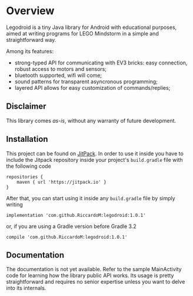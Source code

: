 # Overview
Legodroid is a tiny Java library for Android with educational purposes,
aimed at writing programs for LEGO Mindstorm in a simple and
straightforward way.

Among its features:
 * strong-typed API for communicating with EV3 bricks: easy connection,
 robust access to motors and sensors;
 * bluetooth supported, wifi will come;
 * sound patterns for transparent asyncronous programming;
 * layered API allows for easy customization of commands/replies;

## Disclaimer
This library comes *as-is*, without any warranty of future development.
        
## Installation
This project can be found on [JitPack](https://jitpack.io).
In order to use it inside you have to include the Jitpack repository
inside your project's `build.gradle` file with the following code

```
repositories {
    maven { url 'https://jitpack.io' }
}
```

After that, you can start using it inside any `build.gradle` file by
simply writing

```
implementation 'com.github.RiccardoM:legodroid:1.0.1'
```

or, if you are using a Gradle version before Gradle 3.2

```
compile 'com.github.RiccardoM:legodroid:1.0.1'
```


## Documentation
The documentation is not yet available.
Refer to the sample MainActivity code for learning how the library
public API works. Its usage is pretty straightforward and requires no
senior expertise unless you want to delve into its internals.
